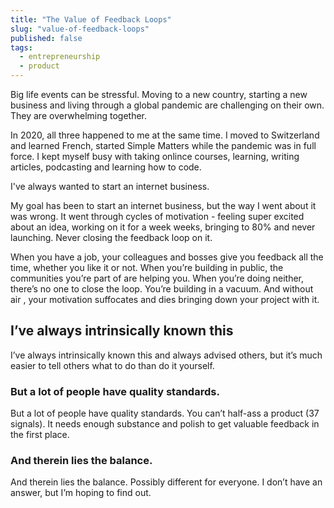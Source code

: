 ```yaml
---
title: "The Value of Feedback Loops"
slug: "value-of-feedback-loops"
published: false
tags:
  - entrepreneurship
  - product
---
```


Big life events can be stressful. Moving to a new country, starting a new business and living through a global pandemic are challenging on their own. They are overwhelming together.

In 2020, all three happened to me at the same time. I moved to Switzerland and learned French, started Simple Matters while the pandemic was in full force. I kept myself busy with taking onlince courses, learning, writing articles, podcasting and learning how to code.

I've always wanted to start an internet business.

My goal has been to start an internet business, but the way I went about it was wrong. It went through cycles of motivation - feeling super excited about an idea, working on it for a week weeks, bringing to 80% and never launching. Never closing the feedback loop on it.

When you have a job, your colleagues and bosses give you feedback all the time, whether you like it or not. When you’re building in public, the communities you’re part of are helping you. When you’re doing neither, there’s no one to close the loop. You’re building in a vacuum. And without air , your motivation suffocates and dies bringing down your project with it.

## I’ve always intrinsically known this

I’ve always intrinsically known this and always advised others, but it’s much easier to tell others what to do than do it yourself.

### But a lot of people have quality standards.

But a lot of people have quality standards. You can’t half-ass a product (37 signals). It needs enough substance and polish to get valuable feedback in the first place.

### And therein lies the balance.

And therein lies the balance. Possibly different for everyone. I don’t have an answer, but I’m hoping to find out.
